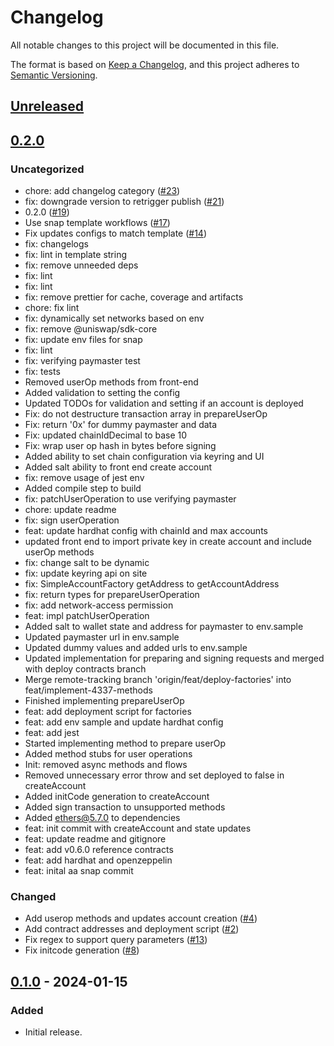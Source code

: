 # Changelog
All notable changes to this project will be documented in this file.

The format is based on [Keep a Changelog](https://keepachangelog.com/en/1.0.0/),
and this project adheres to [Semantic Versioning](https://semver.org/spec/v2.0.0.html).

## [Unreleased]

## [0.2.0]
### Uncategorized
- chore: add changelog category ([#23](https://github.com/MetaMask/snap-account-abstraction-keyring/pull/23))
- fix: downgrade version to retrigger publish ([#21](https://github.com/MetaMask/snap-account-abstraction-keyring/pull/21))
- 0.2.0 ([#19](https://github.com/MetaMask/snap-account-abstraction-keyring/pull/19))
- Use snap template workflows ([#17](https://github.com/MetaMask/snap-account-abstraction-keyring/pull/17))
- Fix updates configs to match template ([#14](https://github.com/MetaMask/snap-account-abstraction-keyring/pull/14))
- fix: changelogs
- fix: lint in template string
- fix: remove unneeded deps
- fix: lint
- fix: lint
- fix: remove prettier for cache, coverage and artifacts
- chore: fix lint
- fix: dynamically set networks based on env
- fix: remove @uniswap/sdk-core
- fix: update env files for snap
- fix: lint
- fix: verifying paymaster test
- fix: tests
- Removed userOp methods from front-end
- Added validation to setting the config
- Updated TODOs for validation and setting if an account is deployed
- Fix: do not destructure transaction array in prepareUserOp
- Fix: return '0x' for dummy paymaster and data
- Fix: updated chainIdDecimal to base 10
- Fix: wrap user op hash in bytes before signing
- Added ability to set chain configuration via keyring and UI
- Added salt ability to front end create account
- fix: remove usage of jest env
- Added compile step to build
- fix: patchUserOperation to use verifying paymaster
- chore: update readme
- fix: sign userOperation
- feat: update hardhat config with chainId and max accounts
- updated front end to import private key in create account and include userOp methods
- fix: change salt to be dynamic
- fix: update keyring api on site
- fix: SimpleAccountFactory getAddress to getAccountAddress
- fix: return types for prepareUserOperation
- fix: add network-access permission
- feat: impl patchUserOperation
- Added salt to wallet state and address for paymaster to env.sample
- Updated paymaster url in env.sample
- Updated dummy values and added urls to env.sample
- Updated implementation for preparing and signing requests and merged with deploy contracts branch
- Merge remote-tracking branch 'origin/feat/deploy-factories' into feat/implement-4337-methods
- Finished implementing prepareUserOp
- feat: add deployment script for factories
- feat: add env sample and update hardhat config
- feat: add jest
- Started implementing method to prepare userOp
- Added method stubs for user operations
- Init: removed async methods and flows
- Removed unnecessary error throw and set deployed to false in createAccount
- Added initCode generation to createAccount
- Added sign transaction to unsupported methods
- Added ethers@5.7.0 to dependencies
- feat: init commit with createAccount and state updates
- feat: update readme and gitignore
- feat: add v0.6.0 reference contracts
- feat: add hardhat and openzeppelin
- feat: inital aa snap commit

### Changed
- Add userop methods and updates account creation ([#4](https://github.com/MetaMask/snap-account-abstraction-keyring/pull/4))
- Add contract addresses and deployment script ([#2](https://github.com/MetaMask/snap-account-abstraction-keyring/pull/2))
- Fix regex to support query parameters ([#13](https://github.com/MetaMask/snap-account-abstraction-keyring/pull/13))
- Fix initcode generation ([#8](https://github.com/MetaMask/snap-account-abstraction-keyring/pull/8))

## [0.1.0] - 2024-01-15
### Added
- Initial release.

[Unreleased]: https://github.com/MetaMask/snap-account-abstraction-keyring/compare/v0.2.0...HEAD
[0.2.0]: https://github.com/MetaMask/snap-account-abstraction-keyring/compare/v0.1.0...v0.2.0
[0.1.0]: https://github.com/MetaMask/snap-account-abstraction-keyring/releases/tag/v0.1.0
